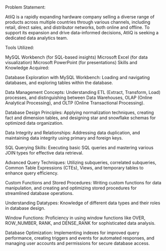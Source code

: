 Problem Statement:

AtliQ is a rapidly expanding hardware company selling a diverse range of products across multiple countries through various channels, including retail, direct sales, and distributor networks, both online and offline. To support its expansion and drive data-informed decisions, AtliQ is seeking a dedicated data analytics team.

Tools Utilized:

MySQL Workbench (for SQL-based insights)
Microsoft Excel (for data visualization)
Microsoft PowerPoint (for presentations)
Skills and Knowledge Acquired:

Database Exploration with MySQL Workbench: Loading and navigating databases, and exploring tables within the database.

Data Management Concepts: Understanding ETL (Extract, Transform, Load) processes, and distinguishing between Data Warehouses, OLAP (Online Analytical Processing), and OLTP (Online Transactional Processing).

Database Design Principles: Applying normalization techniques, creating fact and dimension tables, and designing star and snowflake schemas for optimized data organization.

Data Integrity and Relationships: Addressing data duplication, and maintaining data integrity using primary and foreign keys.

SQL Querying Skills: Executing basic SQL queries and mastering various JOIN types for effective data retrieval.

Advanced Query Techniques: Utilizing subqueries, correlated subqueries, Common Table Expressions (CTEs), Views, and temporary tables to enhance query efficiency.

Custom Functions and Stored Procedures: Writing custom functions for data manipulation, and creating and optimizing stored procedures for streamlined database operations.

Understanding Datatypes: Knowledge of different data types and their roles in database design.

Window Functions: Proficiency in using window functions like OVER, ROW_NUMBER, RANK, and DENSE_RANK for sophisticated data analysis.

Database Optimization: Implementing indexes for improved query performance, creating triggers and events for automated responses, and managing user accounts and permissions for secure database access.
